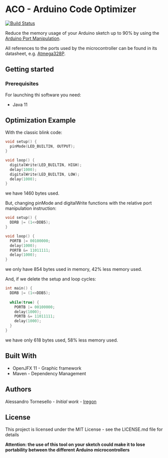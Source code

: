 # ACO - Arduino Code Optimizer
[![Build Status](https://travis-ci.com/sc2-mkr/arduino-code-optimizer.svg?branch=master)](https://travis-ci.com/sc2-mkr/arduino-code-optimizer)

Reduce the memory usage of your Arduino sketch up to 90% by using the [Arduino Port Manipulation](https://www.arduino.cc/en/Reference/PortManipulation).

All references to the ports used by the microcontroller can be found in its datasheet, e.g. [Atmega328P](http://ww1.microchip.com/downloads/en/DeviceDoc/Atmel-7810-Automotive-Microcontrollers-ATmega328P_Datasheet.pdf).

## Getting started
### Prerequisites
For launching thi software you need:
 - Java 11

## Optimization Example
With the classic blink code:
```c++
void setup() {
  pinMode(LED_BUILTIN, OUTPUT);
}

void loop() {
  digitalWrite(LED_BUILTIN, HIGH);
  delay(1000);
  digitalWrite(LED_BUILTIN, LOW);
  delay(1000);
}
```
we have 1460 bytes used. 

But, changing pinMode and digitalWrite functions with the relative port manipulation instruction:
```c++
void setup() {
  DDRB |= (1<<DDB5);
}

void loop() {
  PORTB |= 00100000;
  delay(1000);
  PORTB &= 11011111;
  delay(1000);
}
```
we only have 854 bytes used in memory, 42% less memory used.

And, if we delete the setup and loop cycles:
```c++
int main() {
  DDRB |= (1<<DDB5);
  
  while(true) {
    PORTB |= 00100000;
    delay(1000);
    PORTB &= 11011111;
    delay(1000);
  }
}
```
we have only 618 bytes used, 58% less memory used.

## Built With
 - OpenJFX 11 - Graphic framework
 - Maven - Dependency Management

## Authors
Alessandro Tornesello - *Initial work* - [Iregon](github.com/iregon)

## License
This project is licensed under the MIT License - see the LICENSE.md file for details

**Attention: the use of this tool on your sketch could make it to lose portability between the different Arduino microcontrollers**

